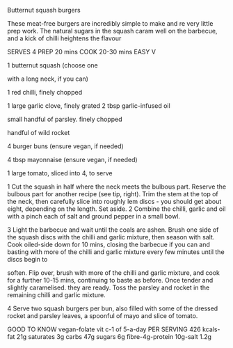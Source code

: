 Butternut squash burgers

These meat-free burgers are incredibly simple to make and re very little prep work. The natural sugars in the squash caram well on the barbecue, and a kick of chilli heightens the flavour

SERVES 4 PREP 20 mins COOK 20-30 mins EASY V

1 butternut squash (choose one

with a long neck, if you can)

1 red chilli, finely chopped

1 large garlic clove, finely grated 2 tbsp garlic-infused oil

small handful of parsley. finely chopped

handful of wild rocket

4 burger buns (ensure vegan, if needed)

4 tbsp mayonnaise (ensure vegan, if needed)

1 large tomato, sliced into 4, to serve

1 Cut the squash in half where the neck meets the bulbous part. Reserve the bulbous part for another recipe (see tip, right). Trim the stem at the top of the neck, then carefully slice into roughly lem discs - you should get about eight, depending on the length. Set aside. 2 Combine the chilli, garlic and oil with a pinch each of salt and ground pepper in a small bowl.

3 Light the barbecue and wait until the coals are ashen. Brush one side of the squash discs with the chilli and garlic mixture, then season with salt. Cook oiled-side down for 10 mins, closing the barbecue if you can and basting with more of the chilli and garlic mixture every few minutes until the discs begin to

soften. Flip over, brush with more of the chilli and garlic mixture, and cook for a further 10-15 mins, continuing to baste as before. Once tender and slightly caramelised. they are ready. Toss the parsley and rocket in the remaining chilli and garlic mixture.

4 Serve two squash burgers per bun, also filled with some of the dressed rocket and parsley leaves, a spoonful of mayo and slice of tomato.

GOOD TO KNOW vegan-folate vit c-1 of 5-a-day PER SERVING 426 kcals-fat 21g saturates 3g carbs 47g sugars 6g fibre-4g-protein 10g-salt 1.2g